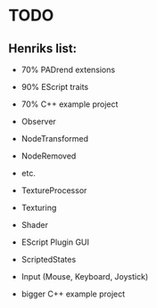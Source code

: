 # TODO
## Henriks list:
* 70% PADrend extensions
* 90% EScript traits
* 70% C++ example project

* Observer
 * NodeTransformed
 * NodeRemoved
 * etc.
* TextureProcessor
* Texturing
* Shader
* EScript Plugin GUI
* ScriptedStates
* Input (Mouse, Keyboard, Joystick)
* bigger C++ example project
